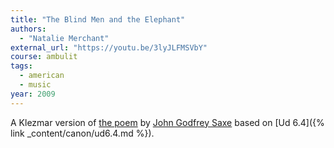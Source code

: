 ```yaml
---
title: "The Blind Men and the Elephant"
authors:
  - "Natalie Merchant"
external_url: "https://youtu.be/3lyJLFMSVbY"
course: ambulit
tags:
  - american
  - music
year: 2009
---
```


A Klezmar version of [the poem](https://en.wikisource.org/wiki/The_Blindmen_and_the_Elephant) by [John Godfrey Saxe](https://en.wikipedia.org/wiki/John_Godfrey_Saxe) based on [Ud 6.4]({% link _content/canon/ud6.4.md %}).




